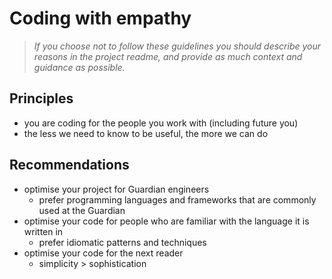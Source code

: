 # Coding with empathy

> _If you choose not to follow these guidelines you should describe your reasons in the project readme, and provide as much context and guidance as possible._

## Principles

-   you are coding for the people you work with (including future you)
-   the less we need to know to be useful, the more we can do

## Recommendations

-   optimise your project for Guardian engineers
    -   prefer programming languages and frameworks that are commonly used at the Guardian
-   optimise your code for people who are familiar with the language it is written in
    -   prefer idiomatic patterns and techniques
-   optimise your code for the next reader
    - simplicity > sophistication
